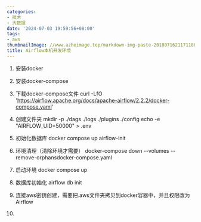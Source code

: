 ```yaml
---
categories:
- 技术
- 大数据
date: '2024-07-03 19:59:56+08:00'
tags:
- aws
thumbnailImage: //www.azheimage.top/markdown-img-paste-20180716211711809.png
title: Airflow本机开发环境
---
```

1. 安装docker
2. 安装docker-compose
3. 下载docker-compose文件
curl -LfO 'https://airflow.apache.org/docs/apache-airflow/2.2.2/docker-compose.yaml'
4. 创建文件夹
mkdir -p ./dags ./logs ./plugins ./config
echo -e "AIRFLOW_UID=50000" > .env
5. 初始化数据库
docker compose up airflow-init
6. 环境清理（清除环境才需要）
docker-compose down --volumes --remove-orphansdocker-compose.yaml
7. 启动环境
docker compose up
8. 数据库初始化
airflow db init
9. 连接aws密钥创建，需要把.aws文件夹拷贝到docker容器中，并且权限改为Airflow

10. 